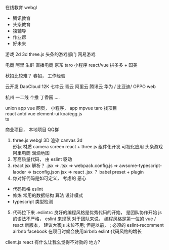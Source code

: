 在线教育
  webgl   
  - 腾讯教育 
  - 头条教育
  - 猿辅导
  - 作业帮
  - 好未来

游戏
  2d 3d three.js 
  头条的游戏部门
  网易游戏

电商
  阿里 生鲜 直播电商
  京东 taro 小程序  react/vue
  拼多多 + 国美

秋招比较难？ 春招， 工作经验

云开发
  DaoCloud 12K 
  七牛云
  青云
  阿里云
  腾讯云
  华为 / 比亚迪/ OPPO  web  

杭州  一二线   个推   丁香园 .... 

union app  vue  网页， 小程序， app 
mpvue
taro   找项目   
react antd
vue element-ui
koa/egg.js  
ts 

商业项目， 本地项目  QQ群   


1. three.js  webgl 3D 渲染  canvas   3d  
  形状  材质  camera  screen 
  react + three.js  组件化开发 可视化应用
  头条游戏 阿里电商  滴滴地图
2. 写高质量代码， 由 eslint 驱动
3. react   jsx 解析？  .jsx => .tsx => webpack.config.js  => awsome-typescript-laoder => tsconfig.json  jsx  => react 
  .jsx ？ 
  babel   preset + plugin 
4. 你对好代码是如可定义， 考虑的 恶心
  - 代码风格 eslint 
  - 修炼
    常用的数据结构
    算法
    设计模式
  - typescript 类型检测 
5. 代码拉下来  .eslintrc
  良好的编程风格是优秀代码的开始， 是团队协作开始
  js 的语法不严格， eslint 来规范 
  对于团队来说， 编程风格是第一位的
  vue / react 新版本， 建议大家js 末位不用;
  但是以前， ; 必须的 eslint-recomment  airbnb facebook 
  在项目时候会使用airbnb 
  eslint 代码风格的增长

  client.js  react 有什么让我么觉得不对劲的
  地方?